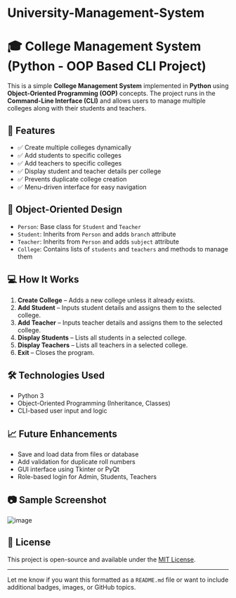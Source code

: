 # University-Management-System

# 🎓 College Management System (Python - OOP Based CLI Project)

This is a simple **College Management System** implemented in **Python** using **Object-Oriented Programming (OOP)** concepts. The project runs in the **Command-Line Interface (CLI)** and allows users to manage multiple colleges along with their students and teachers.

## 📌 Features

- ✅ Create multiple colleges dynamically  
- ✅ Add students to specific colleges  
- ✅ Add teachers to specific colleges  
- ✅ Display student and teacher details per college  
- ✅ Prevents duplicate college creation  
- ✅ Menu-driven interface for easy navigation  

## 🧱 Object-Oriented Design

- `Person`: Base class for `Student` and `Teacher`
- `Student`: Inherits from `Person` and adds `branch` attribute
- `Teacher`: Inherits from `Person` and adds `subject` attribute
- `College`: Contains lists of `students` and `teachers` and methods to manage them

## 💻 How It Works

1. **Create College** – Adds a new college unless it already exists.
2. **Add Student** – Inputs student details and assigns them to the selected college.
3. **Add Teacher** – Inputs teacher details and assigns them to the selected college.
4. **Display Students** – Lists all students in a selected college.
5. **Display Teachers** – Lists all teachers in a selected college.
6. **Exit** – Closes the program.

## 🛠️ Technologies Used

- Python 3
- Object-Oriented Programming (Inheritance, Classes)
- CLI-based user input and logic

## 📈 Future Enhancements

- Save and load data from files or database
- Add validation for duplicate roll numbers
- GUI interface using Tkinter or PyQt
- Role-based login for Admin, Students, Teachers

## 📷 Sample Screenshot 
![image](https://github.com/user-attachments/assets/f1c34c8c-ed02-413d-b38a-7d6ea5d60603)

## 📄 License
This project is open-source and available under the [MIT License](LICENSE).

---

Let me know if you want this formatted as a `README.md` file or want to include additional badges, images, or GitHub topics.
